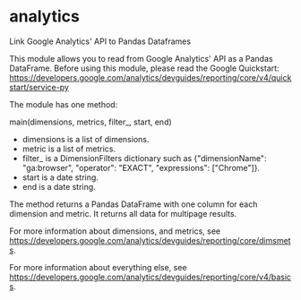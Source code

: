 # analytics
Link Google Analytics' API to Pandas Dataframes

This module allows you to read from Google Analytics' API as a Pandas DataFrame. Before using this module, please read the Google Quickstart: https://developers.google.com/analytics/devguides/reporting/core/v4/quickstart/service-py

The module has one method: 

main(dimensions, metrics, filter_, start, end)
- dimensions is a list of dimensions. 
- metric is a list of metrics. 
- filter_ is a DimensionFilters dictionary such as {"dimensionName": "ga:browser", "operator": "EXACT", "expressions": ["Chrome"]}. 
- start is a date string. 
- end is a date string. 

The method returns a Pandas DataFrame with one column for each dimension and metric. It returns all data for multipage results. 

For more information about dimensions, and metrics, see https://developers.google.com/analytics/devguides/reporting/core/dimsmets. 

For more information about everything else, see https://developers.google.com/analytics/devguides/reporting/core/v4/basics. 
